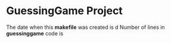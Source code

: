 # GuessingGame Project
The date when this **makefile**  was created is d
Number of lines in **guessinggame** code is 
